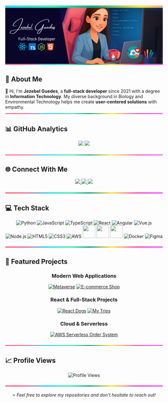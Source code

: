 ![Banner](./assets/banner.png)

## 🧬 About Me
👋 Hi, I'm **Jezebel Guedes**, a **full-stack developer** since 2021 with a degree in **Information Technology**. My diverse background in Biology and Environmental Technology helps me create **user-centered solutions** with empathy.
  ![Divider](./assets/lineBar.png)

## 📊 GitHub Analytics

<div align="center">
  <img height="180em" src="https://github-readme-stats.vercel.app/api?username=Jezebel1990&show_icons=true&theme=radical&hide_border=true"/>
  <img height="180em" src="https://github-readme-stats.vercel.app/api/top-langs/?username=Jezebel1990&layout=compact&theme=radical&hide_border=true"/>
</div>

  ![Divider](./assets/lineBar.png)

## 🌐 Connect With Me

<p align="center">
    <a href="https://www.linkedin.com/in/jezebel-guedes/">
      <img src="https://img.shields.io/badge/-LinkedIn-blue?style=flat-square&logo=Linkedin&logoColor=white"/>
    </a>
    <a href="https://api.whatsapp.com/send?phone=5511957333990&text=Olá!">
      <img src="https://img.shields.io/badge/-Whatsapp-4CA143?style=flat-square&labelColor=4CA143&logo=whatsapp&logoColor=white"/>
    </a>
    <a href="mailto:jezebelguedes@gmail.com">
      <img src="https://img.shields.io/badge/-Gmail-c14438?style=flat-square&logo=Gmail&logoColor=white"/>
    </a>
  </p>

  ![Divider](./assets/lineBar.png)




## 💻 Tech Stack

 
<p align="center">
    <img src="https://cdn.jsdelivr.net/gh/devicons/devicon/icons/python/python-original.svg" alt="Python" width="40" height="40"/>
  <img src="https://cdn.jsdelivr.net/gh/devicons/devicon/icons/javascript/javascript-original.svg" alt="JavaScript" width="40" height="40"/>
  <img src="https://cdn.jsdelivr.net/gh/devicons/devicon/icons/typescript/typescript-original.svg" alt="TypeScript" width="40" height="40"/>
  <img src="https://cdn.jsdelivr.net/gh/devicons/devicon/icons/react/react-original.svg" alt="React" width="40" height="40"/>
  <img src="https://cdn.jsdelivr.net/gh/devicons/devicon/icons/angularjs/angularjs-original.svg" alt="Angular" width="40" height="40"/>
  <img src="https://cdn.jsdelivr.net/gh/devicons/devicon/icons/vuejs/vuejs-original.svg" alt="Vue.js" width="40" height="40"/>
  <img src="https://cdn.jsdelivr.net/gh/devicons/devicon/icons/nodejs/nodejs-original.svg" alt="Node.js" width="40" height="40"/>
  <img src="https://cdn.jsdelivr.net/gh/devicons/devicon/icons/html5/html5-original.svg" alt="HTML5" width="40" height="40"/>
  <img src="https://cdn.jsdelivr.net/gh/devicons/devicon/icons/css3/css3-original.svg" alt="CSS3" width="40" height="40"/>
  <img src="https://upload.wikimedia.org/wikipedia/commons/9/93/Amazon_Web_Services_Logo.svg" alt="AWS" width="40" height="40"/>
    <img src="https://cdn.jsdelivr.net/gh/devicons/devicon/icons/mysql/mysql-original.svg" width="40" height="40"/>
  <img src="https://cdn.jsdelivr.net/gh/devicons/devicon/icons/postgresql/postgresql-original.svg" width="40" height="40"/>
  <img src="https://cdn.jsdelivr.net/gh/devicons/devicon/icons/mongodb/mongodb-original.svg" width="40" height="40"/>
  <img src="https://cdn.jsdelivr.net/gh/devicons/devicon/icons/docker/docker-original.svg" alt="Docker" width="40" height="40"/>
  <img src="https://cdn.jsdelivr.net/gh/devicons/devicon/icons/figma/figma-original.svg" alt="Figma" width="40" height="40"/>
</p>


![Divider](./assets/lineBar.png)

## 🚀 Featured Projects

<div align="center">

### Modern Web Applications
[![Metaverse](https://github-readme-stats.vercel.app/api/pin/?username=Jezebel1990&repo=metaverse&layout=compact&theme=radical&hide_border=true)](https://github.com/Jezebel1990/metaverse)
[![E-commerce Shop](https://github-readme-stats.vercel.app/api/pin/?username=Jezebel1990&repo=ecommerce-shop&layout=compact&theme=radical&hide_border=true)](https://github.com/Jezebel1990/ecommerce-shop)

### React & Full-Stack Projects
[![React Dogs](https://github-readme-stats.vercel.app/api/pin/?username=Jezebel1990&repo=react-dogs&layout=compact&theme=radical&hide_border=true)](https://github.com/Jezebel1990/react-dogs)
[![My Trips](https://github-readme-stats.vercel.app/api/pin/?username=Jezebel1990&repo=my-trips&layout=compact&theme=radical&hide_border=true)](https://github.com/Jezebel1990/my-trips)

### Cloud & Serverless
[![AWS Serverless Order System](https://github-readme-stats.vercel.app/api/pin/?username=Jezebel1990&repo=aws-serverless-order-system&layout=compact&theme=radical&hide_border=true)](https://github.com/Jezebel1990/aws-serverless-order-system)

</div>

  ![Divider](./assets/lineBar.png)

## 📈 Profile Views

<div align="center">
  
![Profile Views](https://u8views.com/api/v1/github/profiles/75287031/views/day-week-month-total-count.svg)

</div>

![Divider](./assets/lineBar.png)

<div align="center">
  
⭐ *Feel free to explore my repositories and don't hesitate to reach out!*

</div>
